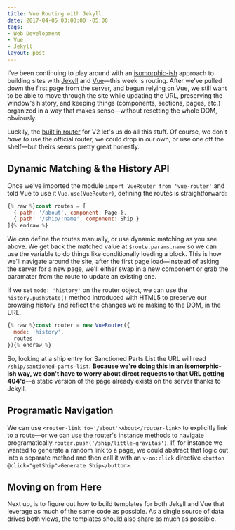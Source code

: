 ```yaml
---
title: Vue Routing with Jekyll
date: 2017-04-05 03:00:00 -05:00
tags:
- Web Development
- Vue
- Jekyll
layout: post
---
```

I've been continuing to play around with an [isomorphic-ish](/vue-and-jekyll) approach to building sites with [Jekyll](jekyllrb.com) and [Vue](vuejs.org)—this week is routing. After we've pulled down the first page from the server, and begun relying on Vue, we still want to be able to move through the site while updating the URL, preserving the window's history, and keeping things (components, sections, pages, etc.) organized in a way that makes sense—without resetting the whole DOM, obviously. 

Luckily, the [built in router](https://router.vuejs.org/en/) for V2 let's us do all this stuff. Of course, we don't _have to_ use the official router, we could drop in our own, or use one off the shelf—but theirs seems pretty great honestly. 

## Dynamic Matching & the History API

Once we've imported the module `import VueRouter from 'vue-router'` and told Vue to use it `Vue.use(VueRouter)`, defining the routes is straightforward:

```javascript
{% raw %}const routes = [
  { path: '/about', component: Page },
  { path: '/ship/:name', component: Ship }
]{% endraw %}
```

We can define the routes manually, or use dynamic matching as you see above. We get back the matched value at `$route.params.name` so we can use the variable to do things like conditionally loading a block. This is how we'll navigate around the site, after the first page load—instead of asking the server for a new page, we'll either swap in a new component or grab the paramater from the route to update an existing one.

If we set `mode: 'history'` on the router object, we can use the `history.pushState()` method introduced with HTML5 to preserve our browsing history and reflect the changes we're making to the DOM, in the URL. 

```javascript
{% raw %}const router = new VueRouter({
  mode: 'history',
  routes 
}){% endraw %}
```

So, looking at a ship entry for Sanctioned Parts List the URL will read `/ship/santioned-parts-list`. **Because we're doing this in an isomorphic-ish way, we don't have to worry about direct requests to that URL getting 404'd**—a static version of the page already exists on the server thanks to Jekyll.

## Programatic Navigation

We can use `<router-link to='/about'>About</router-link>` to explicitly link to a route—or we can use the router's instance methods to navigate programatically `router.push('/ship/little-gravitas')`. If, for instance we wanted to generate a random link to a page, we could abstract that logic out into a separate method and then call it with an `v-on:click` directive `<button @click="getShip">Generate Ship</button>`.

## Moving on from Here

Next up, is to figure out how to build templates for both Jekyll and Vue that leverage as much of the same code as possible. As a single source of data drives both views, the templates should also share as much as possible.






